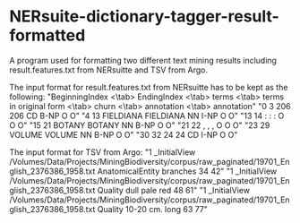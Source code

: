 # NERsuite-dictionary-tagger-result-formatted
A program used for formatting two different text mining results including result.features.txt from NERsuitte and TSV from Argo.

The input format for result.features.txt from NERsuitte has to be kept as the following:
"BeginningIndex <\tab> EndingIndex <\tab> terms <\tab> terms in original form <\tab> churn <\tab> annotation <\tab> annotation"
"0	3	206	206	CD	B-NP	O	O"
"4	13	FIELDIANA	FIELDIANA	NN	I-NP	O	O"
"13	14	:	:	:	O	O	O"
"15	21	BOTANY	BOTANY	NN	B-NP	O	O"
"21	22	,	,	,	O	O	O"
"23	29	VOLUME	VOLUME	NN	B-NP	O	O"
"30	32	24	24	CD	I-NP	O	O"

The input format for TSV from Argo:
"1	_InitialView	/Volumes/Data/Projects/MiningBiodiversity/corpus/raw_paginated/19701_English_2376386_1958.txt	AnatomicalEntity	branches	34	42"
"1	_InitialView	/Volumes/Data/Projects/MiningBiodiversity/corpus/raw_paginated/19701_English_2376386_1958.txt	Quality	dull pale red	48	61"
"1	_InitialView	/Volumes/Data/Projects/MiningBiodiversity/corpus/raw_paginated/19701_English_2376386_1958.txt	Quality	10-20 cm. long	63	77"
